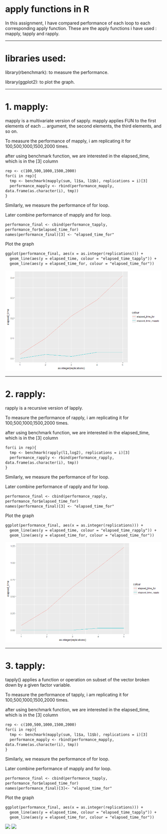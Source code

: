 # apply functions in R

In this assignment, I have compared performance of each loop to each corresponding apply function.
These are the apply functions i have used : mapply, tapply and rapply.


-----

# libraries used: 
library(rbenchmark): to measure the performance.

library(ggplot2): to plot the graph.


--------

# 1. mapply:
mapply is a multivariate version of sapply. mapply applies FUN to the first elements of each … argument, the second elements, the third elements, and so on. 

To measure the performance of mapply, i am replicating it for 100,500,1000,1500,2000 times.

after using benchmark function, we are interested in the elapsed_time, which is in the [3] column
```
rep <- c(100,500,1000,1500,2000)
for(i in rep){
  tmp <- benchmark(mapply(sum, l1$a, l1$b), replications = i)[3]
  performance_mapply <- rbind(performance_mapply, data.frame(as.character(i), tmp))
}
```
Similarly, we measure the performance of for loop.

Later combine performance of mapply and for loop.
```
performance_final <- cbind(performance_tapply, performance_for$elapsed_time_for)
names(performance_final)[3] <- "elapsed_time_for"
```
Plot the graph
```
ggplot(performance_final, aes(x = as.integer(replications))) + 
  geom_line(aes(y = elapsed_time, colour = "elapsed_time_tapply")) + 
  geom_line(aes(y = elapsed_time_for, colour = "elapsed_time_for"))
```
![](images/mapply_plot.png)

-------
# 2. rapply:
rapply is a recursive version of lapply.

To measure the performance of rapply, i am replicating it for 100,500,1000,1500,2000 times.

after using benchmark function, we are interested in the elapsed_time, which is in the [3] column
```
for(i in rep){
  tmp <- benchmark(rapply(l1,log2), replications = i)[3]
  performance_rapply <- rbind(performance_rapply, data.frame(as.character(i), tmp))
}
```
Similarly, we measure the performance of for loop.

Later combine performance of rapply and for loop.
```
performance_final <- cbind(performance_rapply, performance_for$elapsed_time_for)
names(performance_final)[3] <- "elapsed_time_for"

```
Plot the graph
```
ggplot(performance_final, aes(x = as.integer(replications))) + 
  geom_line(aes(y = elapsed_time, colour = "elapsed_time_rapply")) + 
  geom_line(aes(y = elapsed_time_for, colour = "elapsed_time_for"))
```
![](images/rapply_plot.png)

-------

# 3. tapply:
tapply() applies a function or operation on subset of the vector broken down by a given factor variable. 

To measure the performance of tapply, i am replicating it for 100,500,1000,1500,2000 times.

after using benchmark function, we are interested in the elapsed_time, which is in the [3] column
```
rep <- c(100,500,1000,1500,2000)
for(i in rep){
  tmp <- benchmark(mapply(sum, l1$a, l1$b), replications = i)[3]
  performance_mapply <- rbind(performance_mapply, data.frame(as.character(i), tmp))
}
```
Similarly, we measure the performance of for loop.

Later combine performance of mapply and for loop.
```
performance_final <- cbind(performance_tapply, performance_for$elapsed_time_for)
names(performance_final)[3]<- "elapsed_time_for"
```
Plot the graph
```
ggplot(performance_final, aes(x = as.integer(replications))) + 
  geom_line(aes(y = elapsed_time, colour = "elapsed_time_tapply")) + 
  geom_line(aes(y = elapsed_time_for, colour = "elapsed_time_for"))
```
![](tapply_plot.jpeg)
![](rapply_plot.png)


